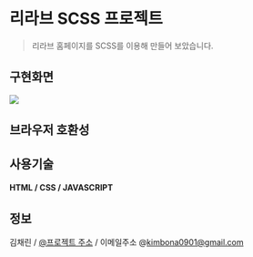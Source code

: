 # 리라브 SCSS 프로젝트

> 리라브 홈페이지를 SCSS를 이용해 만들어 보았습니다. 

## 구현화면
![](https://github.com/ChaeChaelini/scss-project/assets/142187098/dcdcf28b-f2f7-489b-9862-b1bf5e529f87)

## 브라우저 호환성

## 사용기술
#### HTML / CSS / JAVASCRIPT

## 정보
김채린 / [@프로젝트 주소](https://github.com/ChaeChaelini/scss-project.git) / 이메일주소 @kimbona0901@gmail.com